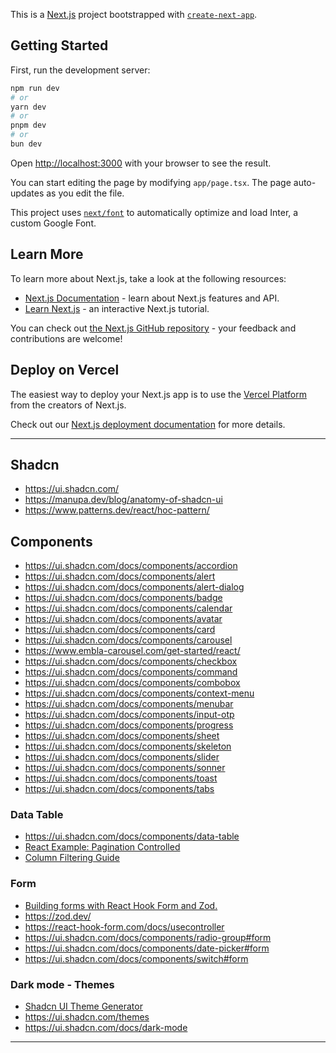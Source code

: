 This is a [Next.js](https://nextjs.org/) project bootstrapped with [`create-next-app`](https://github.com/vercel/next.js/tree/canary/packages/create-next-app).

## Getting Started

First, run the development server:

```bash
npm run dev
# or
yarn dev
# or
pnpm dev
# or
bun dev
```

Open [http://localhost:3000](http://localhost:3000) with your browser to see the result.

You can start editing the page by modifying `app/page.tsx`. The page auto-updates as you edit the file.

This project uses [`next/font`](https://nextjs.org/docs/basic-features/font-optimization) to automatically optimize and load Inter, a custom Google Font.

## Learn More

To learn more about Next.js, take a look at the following resources:

- [Next.js Documentation](https://nextjs.org/docs) - learn about Next.js features and API.
- [Learn Next.js](https://nextjs.org/learn) - an interactive Next.js tutorial.

You can check out [the Next.js GitHub repository](https://github.com/vercel/next.js/) - your feedback and contributions are welcome!

## Deploy on Vercel

The easiest way to deploy your Next.js app is to use the [Vercel Platform](https://vercel.com/new?utm_medium=default-template&filter=next.js&utm_source=create-next-app&utm_campaign=create-next-app-readme) from the creators of Next.js.

Check out our [Next.js deployment documentation](https://nextjs.org/docs/deployment) for more details.

---

## Shadcn

- https://ui.shadcn.com/
- https://manupa.dev/blog/anatomy-of-shadcn-ui
- https://www.patterns.dev/react/hoc-pattern/

## Components

- https://ui.shadcn.com/docs/components/accordion
- https://ui.shadcn.com/docs/components/alert
- https://ui.shadcn.com/docs/components/alert-dialog
- https://ui.shadcn.com/docs/components/badge
- https://ui.shadcn.com/docs/components/calendar
- https://ui.shadcn.com/docs/components/avatar
- https://ui.shadcn.com/docs/components/card
- https://ui.shadcn.com/docs/components/carousel
- https://www.embla-carousel.com/get-started/react/
- https://ui.shadcn.com/docs/components/checkbox
- https://ui.shadcn.com/docs/components/command
- https://ui.shadcn.com/docs/components/combobox
- https://ui.shadcn.com/docs/components/context-menu
- https://ui.shadcn.com/docs/components/menubar
- https://ui.shadcn.com/docs/components/input-otp
- https://ui.shadcn.com/docs/components/progress
- https://ui.shadcn.com/docs/components/sheet
- https://ui.shadcn.com/docs/components/skeleton
- https://ui.shadcn.com/docs/components/slider
- https://ui.shadcn.com/docs/components/sonner
- https://ui.shadcn.com/docs/components/toast
- https://ui.shadcn.com/docs/components/tabs

### Data Table

- https://ui.shadcn.com/docs/components/data-table
- [React Example: Pagination Controlled](https://tanstack.com/table/latest/docs/framework/react/examples/pagination-controlled)
- [Column Filtering Guide](https://tanstack.com/table/latest/docs/guide/column-filtering#filterfns)

### Form

- [Building forms with React Hook Form and Zod.](https://ui.shadcn.com/docs/components/form)
- https://zod.dev/
- https://react-hook-form.com/docs/usecontroller
- https://ui.shadcn.com/docs/components/radio-group#form
- https://ui.shadcn.com/docs/components/date-picker#form
- https://ui.shadcn.com/docs/components/switch#form

### Dark mode - Themes

- [Shadcn UI Theme Generator](https://gradient.page/tools/shadcn-ui-theme-generator)
- https://ui.shadcn.com/themes
- https://ui.shadcn.com/docs/dark-mode

---